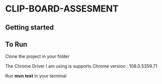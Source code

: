 # CLIP-BOARD-ASSESMENT

## Getting started

## To Run

Clone the project in your folder

The Chrome Driver I am using is supports Chrome version : 108.0.5359.71

Run **mvn test** in your terminal
